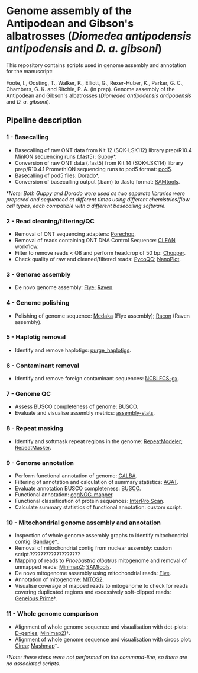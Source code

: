 # Genome assembly of the Antipodean and Gibson's albatrosses (*Diomedea antipodensis antipodensis* and *D. a. gibsoni*)
This repository contains scripts used in genome assembly and annotation for the manuscript:

Foote, I., Oosting, T., Walker, K., Elliott, G., Rexer-Huber, K., Parker, G. C., Chambers, G. K. and Ritchie, P. A. (in prep). Genome assembly of the Antipodean and Gibson's albatrosses (*Diomedea antipodensis antipodensis* and *D. a. gibsoni*).

## Pipeline description

### 1 - Basecalling
* Basecalling of raw ONT data from Kit 12 (SQK-LSK112) library prep/R10.4 MinION sequencing runs (.fast5): [Guppy](https://github.com/nanoporetech/pyguppyclient)*.
* Conversion of raw ONT data (.fast5) from Kit 14 (SQK-LSK114) library prep/R10.4.1 PromethION sequencing runs to pod5 format: [pod5](https://github.com/nanoporetech/pod5-file-format). 
* Basecalling of pod5 files: [Dorado](https://github.com/nanoporetech/dorado)*.
* Conversion of basecalling output (.bam) to .fastq format: [SAMtools](https://github.com/samtools/samtools).
  
\**Note: Both Guppy and Dorado were used as two separate libraries were prepared and sequenced at different times using different chemistries/flow cell types, each compatible with a different basecalling software.*

### 2 - Read cleaning/filtering/QC
* Removal of ONT sequencing adapters: [Porechop](https://github.com/rrwick/Porechop).
* Removal of reads containing ONT DNA Control Sequence: [CLEAN](https://github.com/rki-mf1/clean) workflow.
* Filter to remove reads < Q8 and perform headcrop of 50 bp: [Chopper](https://github.com/wdecoster/chopper).
* Check quality of raw and cleaned/filtered reads: [PycoQC](https://github.com/a-slide/pycoQC); [NanoPlot](https://github.com/wdecoster/NanoPlot).

### 3 - Genome assembly 
* De novo genome assembly: [Flye](https://github.com/mikolmogorov/Flye); [Raven](https://github.com/lbcb-sci/raven).

### 4 - Genome polishing
* Polishing of genome sequence: [Medaka](https://github.com/nanoporetech/medaka) (Flye assembly); [Racon](https://github.com/isovic/racon) (Raven assembly). 

### 5 - Haplotig removal 
* Identify and remove haplotigs: [purge_haplotigs](https://bitbucket.org/mroachawri/purge_haplotigs/src/master/). 

### 6 - Contaminant removal
* Identify and remove foreign contaminant sequences: [NCBI FCS-gx](https://github.com/ncbi/fcs). 

### 7 - Genome QC
* Assess BUSCO completeness of genome: [BUSCO](https://busco.ezlab.org/).
* Evaluate and visualise assembly metrics: [assembly-stats](https://github.com/rjchallis/assembly-stats).

### 8 - Repeat masking
* Identify and softmask repeat regions in the genome: [RepeatModeler](https://github.com/Dfam-consortium/RepeatModeler); [RepeatMasker](https://github.com/Dfam-consortium/RepeatMasker). 

### 9 - Genome annotation
* Perform functional annotation of genome: [GALBA](https://github.com/Gaius-Augustus/GALBA).
* Filtering of annotation and calculation of summary statistics: [AGAT](https://agat.readthedocs.io/en/latest/index.html).
* Evaluate annotation BUSCO completeness: [BUSCO](https://busco.ezlab.org/).
* Functional annotation: [eggNOG-mapper](https://github.com/eggnogdb/eggnog-mapper).
* Functional classification of protein sequences: [InterPro Scan](https://interproscan-docs.readthedocs.io/en/v5/).
* Calculate summary statistics of functional annotation: custom script. 

### 10 - Mitochondrial genome assembly and annotation
* Inspection of whole genome assembly graphs to identify mitochondrial contig: [Bandage](https://rrwick.github.io/Bandage/)†.
* Removal of mitochondrial contig from nuclear assembly: custom script.???????????????????
* Mapping of reads to *Phoebastria albatrus* mitogenome and removal of unmapped reads: [Minimap2](https://github.com/lh3/minimap2); [SAMtools](https://github.com/samtools/samtools).
* De novo mitogenome assembly using mitochondrial reads: [Flye](https://github.com/mikolmogorov/Flye).
* Annotation of mitogenome: [MITOS2](https://github.com/gavieira/mitos2_wrapper).
* Visualise coverage of mapped reads to mitogenome to check for reads covering duplicated regions and excessively soft-clipped reads: [Geneious Prime](https://www.geneious.com/)†. 

### 11 - Whole genome comparison
* Alignment of whole genome sequence and visualisation with dot-plots: [D-genies](https://dgenies.toulouse.inra.fr/); [Minimap2](https://github.com/lh3/minimap2))†.
* Alignment of whole genome sequence and visualisation with circos plot: [Circa](https://circa.omgenomics.com/); [Mashmap](https://github.com/marbl/MashMap)†.

*†Note: these steps were not performed on the command-line, so there are no associated scripts.*
